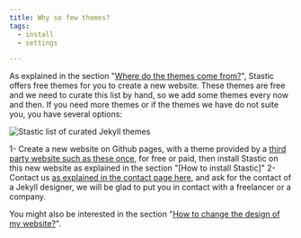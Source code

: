 ```yaml
---
title: Why so few themes?
tags:
  - install
  - settings

---
```

As explained in the section "[Where do the themes come from?](/docs/where-do-the-themes-come-from)", Stastic offers free themes for you to create a new website. These themes are free and we need to curate this list by hand, so we add some themes every now and then. If you need more themes or if the themes we have do not suite you, you have several options:

![Stastic list of curated Jekyll themes](https://www.stastic.net/assets/2019-08-03-953488.png)

1- Create a new website on Github pages, with a theme provided by a [third party website such as these once](https://duckduckgo.com/?q=jekyll+themes&t=ffab&ia=web), for free or paid, then install Stastic on this new website as explained in the section "[How to install Stastic]"
2- Contact us [as explained in the contact page here](/contact), and ask for the contact of a Jekyll designer, we will be glad to put you in contact with a freelancer or a company.

You might also be interested in the section "[How to change the design of my website?](/docs/how-to-change-the-design-of-my-website)".
